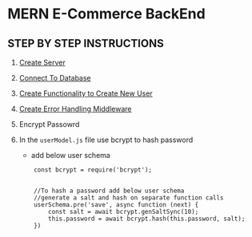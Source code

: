 # MERN E-Commerce BackEnd

## STEP BY STEP INSTRUCTIONS
1. [Create Server](./INSTRUCTIONS/CREATESERVER.md)
2. [Connect To Database](./INSTRUCTIONS/CONNECTTODB.md)
3. [Create Functionality to Create New User](./INSTRUCTIONS/NewUserFunctionality.md)
4. [Create Error Handling Middleware](./INSTRUCTIONS/ERRORHANDLINGMIDDLEWARE.md)
5. Encrypt Passowrd

1. In the `userModel.js` file use bcrypt to hash password
    - add below user schema
    ```
        const bcrypt = require('bcrypt');
        
        
        //To hash a password add below user schema
        //generate a salt and hash on separate function calls
        userSchema.pre('save', async function (next) {
            const salt = await bcrypt.genSaltSync(10);
            this.password = await bcrypt.hash(this.password, salt);
        })
    ```